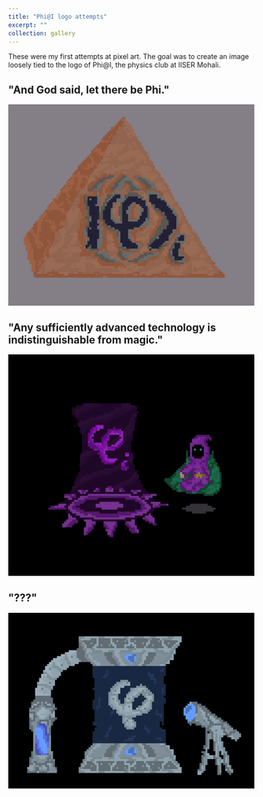 ```yaml
---
title: "Phi@I logo attempts"
excerpt: ""
collection: gallery
---
```

These were my first attempts at pixel art. The goal was to create an image loosely tied to the logo of Phi@I, the physics club at IISER Mohali.

**"And God said, let there be Phi."**
-----
<img src='/images/pixelart/phi1.png' width=500>

**"Any sufficiently advanced technology is indistinguishable from magic."**
-----
<img src='/images/pixelart/phi2.png' width=500>

**"???"**
-----
<img src='/images/pixelart/phi3.png' width=500>
